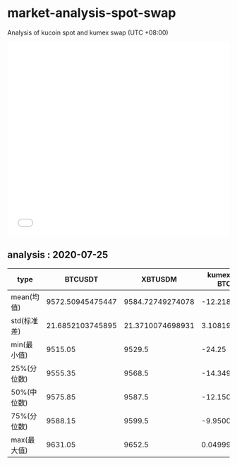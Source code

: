 # market-analysis-spot-swap
Analysis of kucoin spot and kumex swap (UTC +08:00)

<iframe width="100%" height="440" src="./data.html" frameborder="no" border="0" scrolling="no"></iframe>

## analysis : 2020-07-25

type | BTCUSDT | XBTUSDM | kumex-XBTUSDM-BTCUSDT_arb
---|---|---|---
mean(均值) | 9572.50945475447 | 9584.72749274078 | -12.2180379824155
std(标准差) | 21.6852103745895 | 21.3710074698931 | 3.10819957150771
min(最小值) | 9515.05 | 9529.5 | -24.25
25%(分位数) | 9555.35 | 9568.5 | -14.3499999999985
50%(中位数) | 9575.85 | 9587.5 | -12.1500000000015
75%(分位数) | 9588.15 | 9599.5 | -9.95000000000073
max(最大值) | 9631.05 | 9652.5 | 0.0499999999992724
